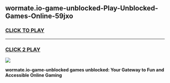 
## wormate.io-game-unblocked-Play-Unblocked-Games-Online-59jxo
<h3>
<a href="https://premium76.site?title=wormate.io-game-unblocked&ref=25A">CLICK TO PLAY</a></h3>
<hr>

<h3>
<a href="https://premium76.site?title=wormate.io-game-unblocked&ref=25A">CLICK 2 PLAY</a>
  
</h3>

<a href="https://premium76.site?title=wormate.io-game-unblocked&ref=25A"><img src="https://clearcache.store/games.png"></a>


**wormate.io-game-unblocked games unblocked: Your Gateway to Fun and Accessible Online Gaming**
